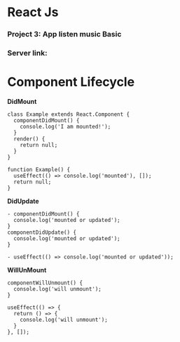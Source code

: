 # React Js
### Project 3: App listen music Basic
### Server link:   

# Component Lifecycle

**DidMount**
```
class Example extends React.Component {
  componentDidMount() {
    console.log('I am mounted!');
  }
  render() {
    return null;
  }
}
```
```
function Example() {
  useEffect(() => console.log('mounted'), []);
  return null;
}
```

**DidUpdate**
```
- componentDidMount() {
  console.log('mounted or updated');
}
componentDidUpdate() {
  console.log('mounted or updated');
}
```
```
- useEffect(() => console.log('mounted or updated'));
```

**WillUnMount**
```
componentWillUnmount() {
  console.log('will unmount');
}
```
```
useEffect(() => {
  return () => {
    console.log('will unmount');
  }
}, []);
```
